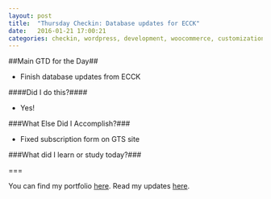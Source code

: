 ```yaml
---
layout: post
title:  "Thursday Checkin: Database updates for ECCK"
date:   2016-01-21 17:00:21
categories: checkin, wordpress, development, woocommerce, customization
---
```


##Main GTD for the Day##

- Finish database updates from ECCK

####Did I do this?####

- Yes!

###What Else Did I Accomplish?###

- Fixed subscription form on GTS site

###What did I learn or study today?###



===

You can find my portfolio [here][FPSportfolio].
Read my updates [here][n8finch].

[FPSportfolio]: http://finchproservices.com/portfolio
[n8finch]: http://n8finch.com
